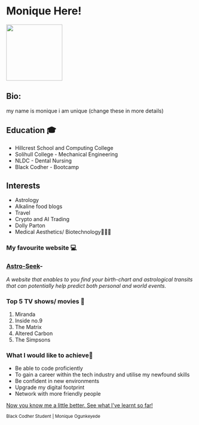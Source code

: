 
# Monique Here!

<img src="https://static.wikia.nocookie.net/simpsons/images/3/38/Rayshelle_Peyton.png/revision/latest/top-crop/width/360/height/360?cb=20220425003638" href="Rayshelle Peyton Simpson" width="150"> 


## Bio:
my name is monique i am unique (change these in more details)

## Education 🎓
- Hillcrest School and Computing College
- Solihull College - Mechanical Engineering
- NLDC - Dental Nursing
- Black Codher - Bootcamp

## Interests
- Astrology
- Alkaline food blogs
- Travel
- Crypto and AI Trading
- Dolly Parton
- Medical Aesthetics/ Biotechnology🧖🏾‍♀️

### My favourite website 💻
### [Astro-Seek](https://astro-seek.com)-
 _A website that enables to you find your birth-chart and astrological transits that can potentially help predict both personal and world events._ 


### Top 5 TV shows/ movies 🍿
1. Miranda
2. Inside no.9
3. The Matrix
4. Altered Carbon
5. The Simpsons

### What I would like to achieve💫
- Be able to code proficiently 
- To gain a career within the tech industry and utilise my newfound skills
- Be confident in new environments
- Upgrade my digital footprint
- Network with more friendly people

[Now you know me a little better. See what I've learnt so far!](https://github.com/black-codher-bootcamp-2022-daly/unit-01-github-fundamentals-homework-MoniqueOg/blob/main/fundamentals.md)

<sup>  Black Codher Student
 | Monique Ogunkeyede </sup>

[^1]: My references

[^2]: https://docs.github.com/en
[^3]: https://emojis.wiki/ <!--for brown tone-->
[^4]: https://simpsons.fandom.com/wiki/Rayshelle_Peyton